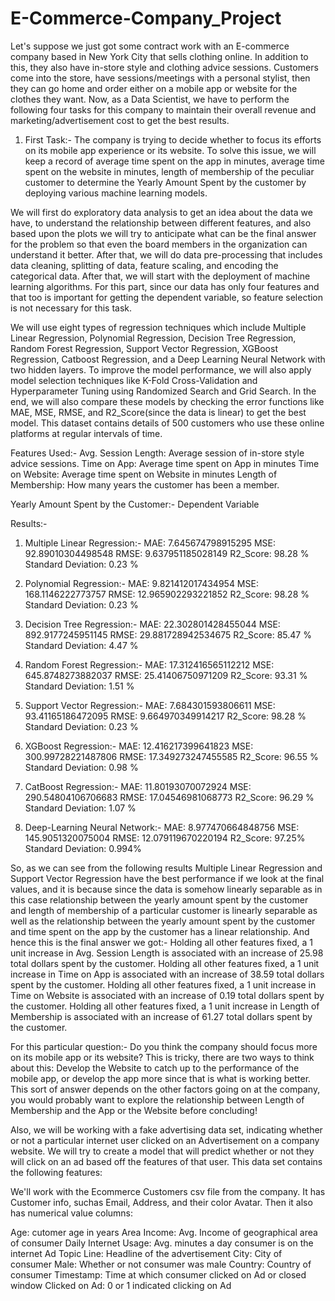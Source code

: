 # E-Commerce-Company_Project

Let's suppose we just got some contract work with an E-commerce company based in New York City that sells clothing online. In addition to this, they also have in-store style and clothing advice sessions. Customers come into the store, have sessions/meetings with a personal stylist, then they can go home and order either on a mobile app or website for the clothes they want. Now, as a Data Scientist, we have to perform the following four tasks for this company to maintain their overall revenue and marketing/advertisement cost to get the best results.


1. First Task:- The company is trying to decide whether to focus its efforts on its mobile app experience or its website. To solve this issue, we will keep a record of average time spent on the app in minutes, average time spent on the website in minutes, length of membership of the peculiar customer to determine the Yearly Amount Spent by the customer by deploying various machine learning models. 

We will first do exploratory data analysis to get an idea about the data we have, to understand the relationship between different features, and also based upon the plots we will try to anticipate what can be the final answer for the problem so that even the board members in the organization can understand it better. After that, we will do data pre-processing that includes data cleaning, splitting of data, feature scaling, and encoding the categorical data. After that, we will start with the deployment of machine learning algorithms. For this part, since our data has only four features and that too is important for getting the dependent variable, so feature selection is not necessary for this task.

We will use eight types of regression techniques which include Multiple Linear Regression, Polynomial Regression, Decision Tree Regression, Random Forest Regression, Support Vector Regression, XGBoost Regression, Catboost Regression, and a Deep Learning Neural Network with two hidden layers. To improve the model performance, we will also apply model selection techniques like K-Fold Cross-Validation and Hyperparameter Tuning using Randomized Search and Grid Search. In the end, we will also compare these models by checking the error functions like MAE, MSE, RMSE, and R2_Score(since the data is linear) to get the best model. This dataset contains details of 500 customers who use these online platforms at regular intervals of time. 

Features Used:-
Avg. Session Length: Average session of in-store style advice sessions.
Time on App: Average time spent on App in minutes
Time on Website: Average time spent on Website in minutes
Length of Membership: How many years the customer has been a member.

Yearly Amount Spent by the Customer:- Dependent Variable

Results:-

1. Multiple Linear Regression:-
MAE: 7.645674798915295
MSE: 92.89010304498548
RMSE: 9.637951185028149
R2_Score: 98.28 %
Standard Deviation: 0.23 %

2. Polynomial Regression:-
MAE: 9.821412017434954
MSE: 168.1146222773757
RMSE: 12.965902293221852
R2_Score: 98.28 %
Standard Deviation: 0.23 %

3. Decision Tree Regression:-
MAE: 22.302801428455044
MSE: 892.9177245951145
RMSE: 29.881728942534675
R2_Score: 85.47 %
Standard Deviation: 4.47 %

4. Random Forest Regression:-
MAE: 17.312416565112212
MSE: 645.8748273882037
RMSE: 25.41406750971209
R2_Score: 93.31 %
Standard Deviation: 1.51 %

5. Support Vector Regression:-
MAE: 7.684301593806611
MSE: 93.41165186472095
RMSE: 9.664970349914217
R2_Score: 98.28 %
Standard Deviation: 0.23 %

6. XGBoost Regression:-
MAE: 12.416217399641823
MSE: 300.99728221487806
RMSE: 17.349273247455585
R2_Score: 96.55 %
Standard Deviation: 0.98 %

7. CatBoost Regression:-
MAE: 11.80193070072924
MSE: 290.54804106706683
RMSE: 17.04546981068773
R2_Score: 96.29 %
Standard Deviation: 1.07 %

8. Deep-Learning Neural Network:-
MAE: 8.977470664848756
MSE: 145.9051320075004
RMSE: 12.079119670220194
R2_Score: 97.25%
Standard Deviation: 0.994%


So, as we can see from the following results Multiple Linear Regression and Support Vector Regression have the best performance if we look at the final values, and it is because since the data is somehow linearly separable as in this case relationship between the yearly amount spent by the customer and length of membership of a particular customer is linearly separable as well as the relationship between the yearly amount spent by the customer and time spent on the app by the customer has a linear relationship.
And hence this is the final answer we got:-
Holding all other features fixed, a 1 unit increase in Avg. Session Length is associated with an increase of 25.98 total dollars spent by the customer.
Holding all other features fixed, a 1 unit increase in Time on App is associated with an increase of 38.59 total dollars spent by the customer.
Holding all other features fixed, a 1 unit increase in Time on Website is associated with an increase of 0.19 total dollars spent by the customer.
Holding all other features fixed, a 1 unit increase in Length of Membership is associated with an increase of 61.27 total dollars spent by the customer.

For this particular question:- Do you think the company should focus more on its mobile app or its website?
This is tricky, there are two ways to think about this: Develop the Website to catch up to the performance of the mobile app, or develop the app more since that is what is working better. This sort of answer depends on the other factors going on at the company, you would probably want to explore the relationship between Length of Membership and the App or the Website before concluding!



Also, we will be working with a fake advertising data set, indicating whether or not a particular internet user clicked on an Advertisement on a company website. We will try to create a model that will predict whether or not they will click on an ad based off the features of that user.  This data set contains the following features:  

We'll work with the Ecommerce Customers csv file from the company. It has Customer info, suchas Email, Address, and their color Avatar. Then it also has numerical value columns:

Age: cutomer age in years 
Area Income: Avg. Income of geographical area of consumer 
Daily Internet Usage: Avg. minutes a day consumer is on the internet 
Ad Topic Line: Headline of the advertisement 
City: City of consumer 
Male: Whether or not consumer was male 
Country: Country of consumer 
Timestamp: Time at which consumer clicked on Ad or closed window 
Clicked on Ad: 0 or 1 indicated clicking on Ad
